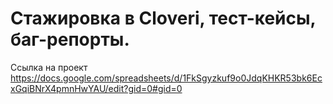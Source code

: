 # Стажировка в Cloveri, тест-кейсы, баг-репорты.

Ссылка на проект https://docs.google.com/spreadsheets/d/1FkSgyzkuf9o0JdqKHKR53bk6EcxGqiBNrX4pmnHwYAU/edit?gid=0#gid=0
